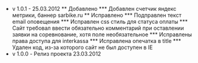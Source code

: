 * v 1.0.1 - 25.03.2012
** Добавлено
*** Добавлен счетчик яндекс метрики, баннер sarbike.ru
** Исправлено
*** Подправлен текст email оповещения
*** Исправлен css стиль для статуса оплаты
*** Сайт требовал ввести обязательно комментарий при оставлении заявки на соревнование, хотя поле необязательное
*** Исправлены права доступа для interkassa
*** Исправлена опечатка в title
*** Удален код, из-за которого сайт не был доступен в IE
* v 1.0.0 - Релиз проекта 23.03.2012
